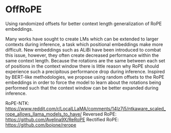 # OffRoPE
Using randomized offsets for better context length generalization of RoPE embeddings. 

Many works have sought to create LMs which can be extended to larger contexts during inference, a task which positional embeddings make more difficult. 
New embeddings such as ALiBi have been introduced to combat this issue, however, they often create decreased performance within the same context length.
Because the rotations are the same between each set of positions in the context window there is little reason why RoPE should experience such a precipitous performance drop during inference. 
Inspired by BERT-like methodologies, we propose using random offsets to the RoPE embeddings in order to force the model to learn about the rotations being performed such that the context window can be better expanded during inference.


RoPE-NTK: https://www.reddit.com/r/LocalLLaMA/comments/14lz7j5/ntkaware_scaled_rope_allows_llama_models_to_have/
Reversed RoPE: https://github.com/Avelina9X/ReRoPE
Rectified RoPE: https://github.com/bojone/rerope